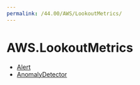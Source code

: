 ```yaml
---
permalink: /44.00/AWS/LookoutMetrics/
---
```


# AWS.LookoutMetrics



* [Alert](Alert.md)
* [AnomalyDetector](AnomalyDetector.md)